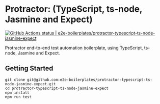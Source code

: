 # Protractor: (TypeScript, ts-node, Jasmine and Expect)

[![GitHub Actions status | e2e-boilerplates/protractor-typescript-ts-node-jasmine-expect](https://github.com/e2e-boilerplates/protractor-typescript-ts-node-jasmine-expect/workflows/protractor-typescript-ts-node-jasmine-expect/badge.svg)](https://github.com/e2e-boilerplates/protractor-typescript-ts-node-jasmine-expect/actions?workflow=protractor-typescript-ts-node-jasmine-expect)

Protractor end-to-end test automation boilerplate, using TypeScript, ts-node, Jasmine and Expect.

## Getting Started

    git clone git@github.com:e2e-boilerplates/protractor-typescript-ts-node-jasmine-expect.git
    cd protractor-typescript-ts-node-jasmine-expect
    npm install
    npm run test
